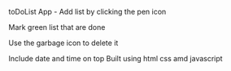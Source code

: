 toDoList App -
Add list by clicking the pen icon

Mark green list that are done

Use the garbage icon to delete it

Include date and time on top
Built using html css amd javascript
